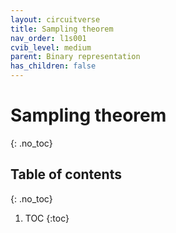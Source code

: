 ```yaml
---
layout: circuitverse
title: Sampling theorem
nav_order: l1s001
cvib_level: medium
parent: Binary representation
has_children: false
---
```


# Sampling theorem
{: .no_toc}

## Table of contents
{: .no_toc}

1. TOC
{:toc}
